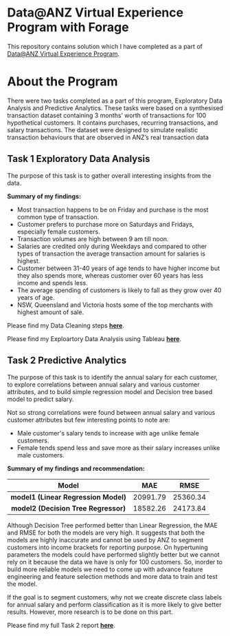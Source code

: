 # Data@ANZ Virtual Experience Program with Forage

This repository contains solution which I have completed as a part of [Data@ANZ Virtual Experience Program](https://www.theforage.com/virtual-internships/prototype/ZLJCsrpkHo9pZBJNY/Data%40ANZ%20Program?ref=DsEXFixxovqkRxR2u).

# About the Program

There were two tasks completed as a part of this program, Exploratory Data Analysis and Predictive Analytics. These tasks were based on a synthesised transaction dataset containing 3 months’ worth of transactions for 100 hypothetical customers. It contains purchases, recurring transactions, and salary transactions. The dataset were designed to simulate realistic transaction behaviours that are observed in ANZ’s real transaction data

## Task 1 Exploratory Data Analysis

The purpose of this task is to gather overall interesting insights from the data.

**Summary of my findings:** 

* Most transaction happens to be on Friday and purchase is the most common type of transaction.
* Customer prefers to purchase more on Saturdays and Fridays, especially female customers.
* Transaction volumes are high between 9 am till noon.
* Salaries are credited only during Weekdays and compared to other types of transaction the average transaction amount for salaries is highest.
* Customer between 31-40 years of age tends to have higher income but they also spends more, whereas customer over 60 years has less income and spends less.
* The average spending of customers is likely to fall as they grow over 40 years of age.
* NSW, Queensland and Victoria hosts some of the top merchants with highest amount of sale.

Please find my Data Cleaning steps [**here**](https://github.com/Biswabal/Data-ANZ-Virtual-Experience-Program/blob/main/ANZ%20-%20Virtual%20Experience%20Programs%20-%20Forage%20-%20Task%201%20Exploratory%20Data%20Analysis.ipynb).

Please find my Exploartory Data Analysis using Tableau [**here**](https://public.tableau.com/app/profile/biswabal.gurung/viz/ANZ-VirtualExperiencePrograms-Forage-Task1/ANZTransactionDataAnalysis).

## Task 2 Predictive Analytics

The purpose of this task is to identify the annual salary for each customer, to explore correlations between annual salary and various customer attributes, and to build simple regression model and Decision tree based model to predict salary.

Not so strong correlations were found between annual salary and various customer attributes but few interesting points to note are:

* Male customer's salary tends to increase with age unlike female customers.
* Female tends spend less and save more as their salary increases unlike male customers.

**Summary of my findings and recommendation:**

| **Model** | **MAE** | **RMSE**
|:----:|:----:|:----:|
| **model1 (Linear Regression Model)** | 20991.79 | 25360.34
| **model2 (Decision Tree Regressor)** | 18582.26 | 24173.84

Although Decision Tree performed better than Linear Regression, the MAE and RMSE for both the models are very high. It suggests that both the models are highly inaccurate and cannot be used by ANZ to segment customers into income brackets for reporting purpose. On hypertuning parameters the models could have performed slightly better but we cannot rely on it because the data we have is only for 100 customers. So, inorder to build more reliable models we need to come up with advance feature engineering and feature selection methods and more data to train and test the model.

If the goal is to segment customers, why not we create discrete class labels for annual salary and perform classification as it is more likely to give better results. However, more research is to be done on this part.

Please find my full Task 2 report [**here**](https://github.com/Biswabal/Data-ANZ-Virtual-Experience-Program/blob/main/ANZ%20-%20Virtual%20Experience%20Programs%20-%20Forage%20-%20Task%202%20Predictive%20Analytics.ipynb).
